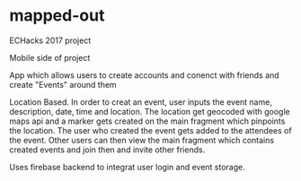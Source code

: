 # mapped-out

ECHacks 2017 project

Mobile side of project

App which allows users to create accounts and conenct with friends and create "Events" around them

Location Based. 
In order to creat an event, user inputs the event name, description, date, time and location. The location get geocoded with google maps
api and a marker gets created on the main fragment which pinpoints the location. The user who created the event gets added to the 
attendees of the event. Other users can then view the main fragment which contains created events and join then and invite other friends. 

Uses firebase backend to integrat user login and event storage. 

